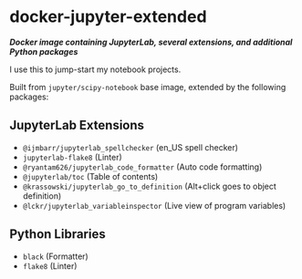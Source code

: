 # docker-jupyter-extended

***Docker image containing JupyterLab, several extensions, and additional Python packages***

I use this to jump-start my notebook projects.

Built from `jupyter/scipy-notebook` base image, extended by the following packages:

## JupyterLab Extensions

- `@ijmbarr/jupyterlab_spellchecker` (en_US spell checker)
- `jupyterlab-flake8` (Linter)
- `@ryantam626/jupyterlab_code_formatter` (Auto code formatting)
- `@jupyterlab/toc` (Table of contents)
- `@krassowski/jupyterlab_go_to_definition` (Alt+click goes to object definition)
- `@lckr/jupyterlab_variableinspector` (Live view of program variables)

## Python Libraries

- `black` (Formatter)
- `flake8` (Linter)
